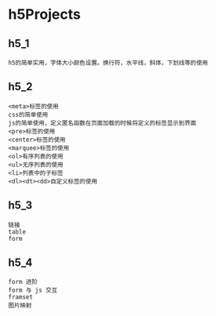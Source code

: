 # h5Projects
## h5_1

    h5的简单实用，字体大小颜色设置。换行符，水平线，斜体，下划线等的使用

## h5_2
	
	<meta>标签的使用
	css的简单使用
	js的简单使用，定义匿名函数在页面加载的时候将定义的标签显示到界面
	<pre>标签的使用
	<center>标签的使用
	<marquee>标签的使用
	<ol>有序列表的使用
	<ul>无序列表的使用
	<li>列表中的子标签
	<dl><dt><dd>自定义标签的使用

## h5_3
	
	链接
	table
	form

## h5_4

	form 进阶
	form 与 js 交互
	framset
	图片映射